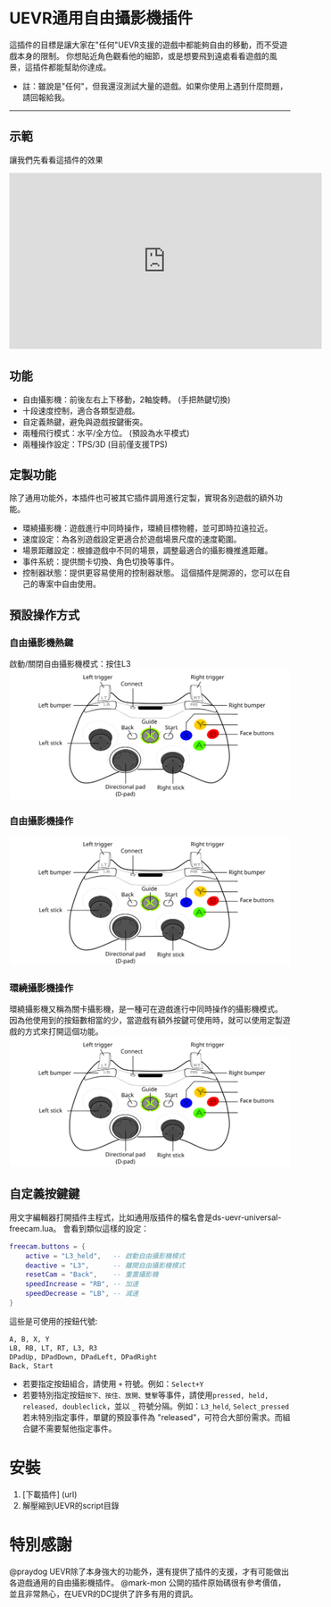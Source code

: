 # UEVR通用自由攝影機插件
這插件的目標是讓大家在"任何"UEVR支援的遊戲中都能夠自由的移動，而不受遊戲本身的限制。
你想貼近角色觀看他的細節，或是想要飛到遠處看看遊戲的風景，這插件都能幫助你達成。
* 註：雖說是"任何"，但我還沒測試大量的遊戲。如果你使用上遇到什麼問題，請回報給我。
---
## 示範
讓我們先看看這插件的效果
<iframe width="560" height="315" src="https://www.youtube.com/embed/A5wXk5k4WVk?si=QvVLHk8kNeFYw6f2" title="YouTube video player" frameborder="0" allow="accelerometer; autoplay; clipboard-write; encrypted-media; gyroscope; picture-in-picture; web-share" referrerpolicy="strict-origin-when-cross-origin" allowfullscreen></iframe>

## 功能
* 自由攝影機：前後左右上下移動，2軸旋轉。 (手把熱鍵切換)
* 十段速度控制，適合各類型遊戲。
* 自定義熱鍵，避免與遊戲按鍵衝突。
* 兩種飛行模式：水平/全方位。 (預設為水平模式)
* 兩種操作設定：TPS/3D (目前僅支援TPS)

## 定製功能
除了通用功能外，本插件也可被其它插件調用進行定製，實現各別遊戲的額外功能。
* 環繞攝影機：遊戲進行中同時操作，環繞目標物體，並可即時拉遠拉近。
* 速度設定：為各別遊戲設定更適合於遊戲場景尺度的速度範圍。
* 場景距離設定：根據遊戲中不同的場景，調整最適合的攝影機推進距離。
* 事件系統：提供關卡切換、角色切換等事件。
* 控制器狀態：提供更容易使用的控制器狀態。
這個插件是開源的，您可以在自己的專案中自由使用。

## 預設操作方式
### 自由攝影機熱鍵
啟動/關閉自由攝影機模式：按住L3
![](img/controller_freecam_activate.svg)

### 自由攝影機操作
![](img/controller_freecam.svg)

### 環繞攝影機操作
環繞攝影機又稱為關卡攝影機，是一種可在遊戲進行中同時操作的攝影機模式。
因為他使用到的按鈕數相當的少，當遊戲有額外按鍵可使用時，就可以使用定製遊戲的方式來打開這個功能。
![](img/controller_stagecam.svg)

## 自定義按鍵鍵
用文字編輯器打開插件主程式，比如通用版插件的檔名會是ds-uevr-universal-freecam.lua。
會看到類似這樣的設定：
```lua
freecam.buttons = {
    active = "L3_held",   -- 啟動自由攝影機模式
    deactive = "L3",      -- 離開自由攝影機模式
    resetCam = "Back",    -- 重置攝影機
    speedIncrease = "RB", -- 加速
    speedDecrease = "LB", -- 減速
}
```
這些是可使用的按鈕代號:
```
A, B, X, Y 
LB, RB, LT, RT, L3, R3
DPadUp, DPadDown, DPadLeft, DPadRight
Back, Start
```
- 若要指定按鈕組合，請使用 `+` 符號。例如：`Select+Y`
- 若要特別指定按鈕`按下、按住、放開、雙擊`等事件，請使用`pressed, held, released, doubleclick`，並以 `_` 符號分隔。例如：`L3_held`, `Select_pressed`
若未特別指定事件，單鍵的預設事件為 "released"，可符合大部份需求。而組合鍵不需要幫他指定事件。


# 安裝
1. [下載插件] (url)
2. 解壓縮到UEVR的script目錄

# 特別感謝
@praydog UEVR除了本身強大的功能外，還有提供了插件的支援，才有可能做出各遊戲通用的自由攝影機插件。
@mark-mon 公開的插件原始碼很有參考價值，並且非常熱心，在UEVR的DC提供了許多有用的資訊。
